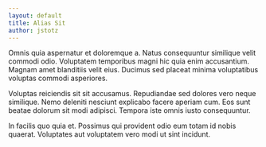 ```yaml
---
layout: default
title: Alias Sit
author: jstotz
---
```


Omnis quia aspernatur et doloremque a. Natus consequuntur similique velit commodi odio. Voluptatem temporibus magni hic quia enim accusantium. Magnam amet blanditiis velit eius. Ducimus sed placeat minima voluptatibus voluptas commodi asperiores.

Voluptas reiciendis sit sit accusamus. Repudiandae sed dolores vero neque similique. Nemo deleniti nesciunt explicabo facere aperiam cum. Eos sunt beatae dolorum sit modi adipisci. Tempora iste omnis iusto consequuntur.

In facilis quo quia et. Possimus qui provident odio eum totam id nobis quaerat. Voluptates aut voluptatem vero modi ut sint incidunt.

